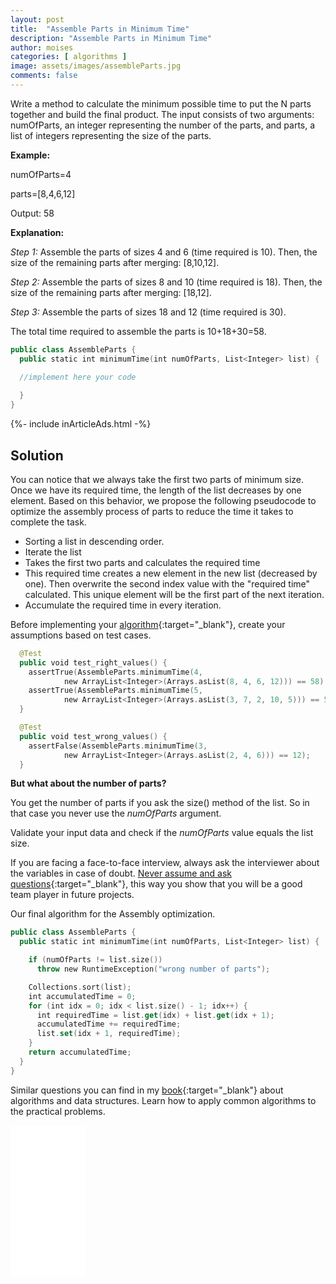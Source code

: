 ```yaml
---
layout: post
title:  "Assemble Parts in Minimum Time"
description: "Assemble Parts in Minimum Time"
author: moises
categories: [ algorithms ]
image: assets/images/assembleParts.jpg
comments: false
---
```


Write a method to calculate the minimum possible time to put the N parts together and build the final product. The input consists of two arguments: numOfParts, an integer representing the number of the parts, and parts, a list of integers representing the size of the parts.

**Example:**

numOfParts=4

parts=[8,4,6,12]

Output: 58

**Explanation:**

*Step 1:* Assemble the parts of sizes 4 and 6 (time required is 10). Then, the size of the remaining parts after merging: [8,10,12].

*Step 2:* Assemble the parts of sizes 8 and 10 (time required is 18). Then, the size of the remaining parts after merging: [18,12].

*Step 3:* Assemble the parts of sizes 18 and 12 (time required is 30).

The total time required to assemble the parts is 10+18+30=58.

```kotlin
public class AssembleParts {
  public static int minimumTime(int numOfParts, List<Integer> list) {

  //implement here your code
  
  }
}
```

<div>
{%- include inArticleAds.html -%}
</div>

## Solution

You can notice that we always take the first two parts of minimum size. Once we have its required time, the length of the list decreases by one element. Based on this behavior, we propose the following pseudocode to optimize the assembly process of parts to reduce the time it takes to complete the task.

- Sorting a list in descending order.
- Iterate the list
- Takes the first two parts and calculates the required time
- This required time creates a new element in the new list (decreased by one). Then overwrite the second index value with the "required time" calculated. This unique element will be the first part of the next iteration.
- Accumulate the required time in every iteration.

Before implementing your [algorithm](https://codersite.dev/big-o-notation-analysis-of-algorithms/){:target="_blank"}, create your assumptions based on test cases.

```kotlin
  @Test
  public void test_right_values() {
    assertTrue(AssembleParts.minimumTime(4,
            new ArrayList<Integer>(Arrays.asList(8, 4, 6, 12))) == 58);
    assertTrue(AssembleParts.minimumTime(5,
            new ArrayList<Integer>(Arrays.asList(3, 7, 2, 10, 5))) == 59);
  }

  @Test
  public void test_wrong_values() {
    assertFalse(AssembleParts.minimumTime(3,
            new ArrayList<Integer>(Arrays.asList(2, 4, 6))) == 12);
  }
```

**But what about the number of parts?**

You get the number of parts if you ask the size() method of the list. So in that case you never use the *numOfParts* argument.

Validate your input data and check if the *numOfParts* value equals the list size.

If you are facing a face-to-face interview, always ask the interviewer about the variables in case of doubt. [Never assume and ask questions](https://codersite.dev/the-ubiquitous-language/){:target="_blank"}, this way you show that you will be a good team player in future projects.

Our final algorithm for the Assembly optimization.

```kotlin
public class AssembleParts {
  public static int minimumTime(int numOfParts, List<Integer> list) {

    if (numOfParts != list.size())
      throw new RuntimeException("wrong number of parts");

    Collections.sort(list);
    int accumulatedTime = 0;
    for (int idx = 0; idx < list.size() - 1; idx++) {
      int requiredTime = list.get(idx) + list.get(idx + 1);
      accumulatedTime += requiredTime;
      list.set(idx + 1, requiredTime);
    }
    return accumulatedTime;
  }
}
```

Similar questions you can find in my [book](https://amzn.to/3FxeKSb){:target="_blank"} about algorithms and data structures. Learn how to apply common algorithms to the practical problems.

<iframe sandbox="allow-popups allow-scripts allow-modals allow-forms allow-same-origin" style="width:120px;height:240px;" marginwidth="0" marginheight="0" scrolling="no" frameborder="0" src="//ws-eu.amazon-adsystem.com/widgets/q?ServiceVersion=20070822&OneJS=1&Operation=GetAdHtml&MarketPlace=DE&source=ss&ref=as_ss_li_til&ad_type=product_link&tracking_id=mkgv89-21&language=en_GB&marketplace=amazon&region=DE&placement=B086JCK6C4&asins=B086JCK6C4&linkId=78e646bc8bd99599b961d3e15b102848&show_border=true&link_opens_in_new_window=true"></iframe>
